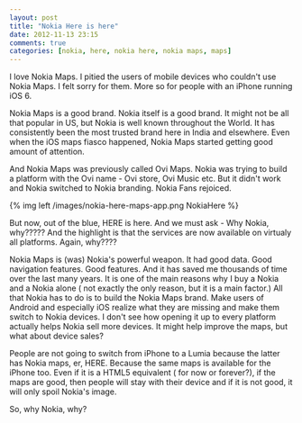 ```yaml
---
layout: post
title: "Nokia Here is here"
date: 2012-11-13 23:15
comments: true
categories: [nokia, here, nokia here, nokia maps, maps]
---
```


I love Nokia Maps. I pitied the users of mobile devices who couldn't use Nokia Maps. I felt sorry for them. More so for people with an iPhone running iOS 6.

Nokia Maps is a good brand. Nokia itself is a good brand. It might not be all that popular in US, but Nokia is well known throughout the World. It has consistently been the most trusted brand here in India and elsewhere. Even when the iOS maps fiasco happened, Nokia Maps started getting good amount of attention.

And Nokia Maps was previously called Ovi Maps. Nokia was trying to build a platform with the Ovi name - Ovi store, Ovi Music etc. But it didn't work and Nokia switched to Nokia branding. Nokia Fans rejoiced.

{% img left /images/nokia-here-maps-app.png NokiaHere %}

But now, out of the blue, HERE is here. And we must ask - Why Nokia, why????? And the highlight is that the services are now available on virtualy all platforms. Again, why????

Nokia Maps is (was) Nokia's powerful weapon. It had good data. Good navigation features. Good features. And it has saved me thousands of time over the last many years. It is one of the main reasons why I buy a Nokia and a Nokia alone ( not exactly the only reason, but it is a main factor.) All that Nokia has to do is to build the Nokia Maps brand. Make users of Android and especially iOS realize what they are missing and make them switch to Nokia devices. I don't see how opening it up to every platform actually helps Nokia sell more devices. It might help improve the maps, but what about device sales?

People are not going to switch from iPhone to a Lumia because the latter has Nokia maps, er, HERE. Because the same maps is available for the iPhone too. Even if it is a HTML5 equivalent ( for now or forever?), if the maps are good, then people will stay with their device and if it is not good, it will only spoil Nokia's image.

So, why Nokia, why?